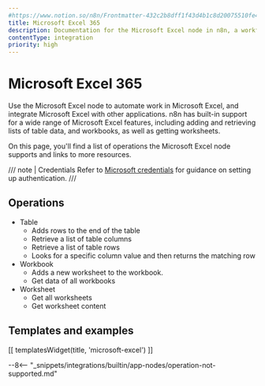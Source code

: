 ```yaml
---
#https://www.notion.so/n8n/Frontmatter-432c2b8dff1f43d4b1c8d20075510fe4
title: Microsoft Excel 365
description: Documentation for the Microsoft Excel node in n8n, a workflow automation platform. Includes details of operations and configuration, and links to examples and credentials information.
contentType: integration
priority: high
---
```


# Microsoft Excel 365

Use the Microsoft Excel node to automate work in Microsoft Excel, and integrate Microsoft Excel with other applications. n8n has built-in support for a wide range of Microsoft Excel features, including adding and retrieving lists of table data, and workbooks, as well as getting worksheets. 

On this page, you'll find a list of operations the Microsoft Excel node supports and links to more resources.

/// note | Credentials
Refer to [Microsoft credentials](/integrations/builtin/credentials/microsoft/) for guidance on setting up authentication. 
///

## Operations

* Table
    * Adds rows to the end of the table
    * Retrieve a list of table columns
    * Retrieve a list of table rows
    * Looks for a specific column value and then returns the matching row
* Workbook
    * Adds a new worksheet to the workbook.
    * Get data of all workbooks
* Worksheet
    * Get all worksheets
    * Get worksheet content

## Templates and examples

<!-- see https://www.notion.so/n8n/Pull-in-templates-for-the-integrations-pages-37c716837b804d30a33b47475f6e3780 -->
[[ templatesWidget(title, 'microsoft-excel') ]]

--8<-- "_snippets/integrations/builtin/app-nodes/operation-not-supported.md"
